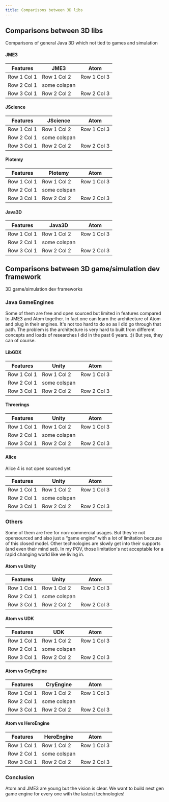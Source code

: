 ```yaml
---
title: Comparisons between 3D libs
---
```

<h2 class="sectionedit1" id="comparisons_between_3d_libs">Comparisons between 3D libs</h2>
<div class="level2">

<p>
Comparisons of general Java 3D which not tied to games and simulation
</p>

</div>

<h4 id="jme3">JME3</h4>
<div class="level4">
<div class="table sectionedit2"><table class="inline">
	<thead>
	<tr class="row0">
		<th class="col0 leftalign"> Features      </th><th class="col1 leftalign"> JME3             </th><th class="col2 leftalign"> Atom              </th>
	</tr>
	</thead>
	<tr class="row1">
		<td class="col0 leftalign"> Row 1 Col 1    </td><td class="col1 leftalign"> Row 1 Col 2     </td><td class="col2 leftalign"> Row 1 Col 3        </td>
	</tr>
	<tr class="row2">
		<td class="col0 leftalign"> Row 2 Col 1    </td><td class="col1 leftalign"> some colspan    </td><td class="col2 leftalign">                    </td>
	</tr>
	<tr class="row3">
		<td class="col0 leftalign"> Row 3 Col 1    </td><td class="col1 leftalign"> Row 2 Col 2     </td><td class="col2 leftalign"> Row 2 Col 3        </td>
	</tr>
</table></div>
<!-- EDIT2 TABLE [123-353] -->
</div>

<h4 id="jscience">JScience</h4>
<div class="level4">
<div class="table sectionedit3"><table class="inline">
	<thead>
	<tr class="row0">
		<th class="col0 leftalign"> Features      </th><th class="col1 leftalign"> JScience             </th><th class="col2 leftalign"> Atom              </th>
	</tr>
	</thead>
	<tr class="row1">
		<td class="col0 leftalign"> Row 1 Col 1    </td><td class="col1 leftalign"> Row 1 Col 2     </td><td class="col2 leftalign"> Row 1 Col 3        </td>
	</tr>
	<tr class="row2">
		<td class="col0 leftalign"> Row 2 Col 1    </td><td class="col1 leftalign"> some colspan    </td><td class="col2 leftalign">                    </td>
	</tr>
	<tr class="row3">
		<td class="col0 leftalign"> Row 3 Col 1    </td><td class="col1 leftalign"> Row 2 Col 2     </td><td class="col2 leftalign"> Row 2 Col 3        </td>
	</tr>
</table></div>
<!-- EDIT3 TABLE [372-606] -->
</div>

<h4 id="plotemy">Plotemy</h4>
<div class="level4">
<div class="table sectionedit4"><table class="inline">
	<thead>
	<tr class="row0">
		<th class="col0 leftalign"> Features      </th><th class="col1 leftalign"> Plotemy           </th><th class="col2 leftalign"> Atom              </th>
	</tr>
	</thead>
	<tr class="row1">
		<td class="col0 leftalign"> Row 1 Col 1    </td><td class="col1 leftalign"> Row 1 Col 2     </td><td class="col2 leftalign"> Row 1 Col 3        </td>
	</tr>
	<tr class="row2">
		<td class="col0 leftalign"> Row 2 Col 1    </td><td class="col1 leftalign"> some colspan    </td><td class="col2 leftalign">                    </td>
	</tr>
	<tr class="row3">
		<td class="col0 leftalign"> Row 3 Col 1    </td><td class="col1 leftalign"> Row 2 Col 2     </td><td class="col2 leftalign"> Row 2 Col 3        </td>
	</tr>
</table></div>
<!-- EDIT4 TABLE [624-855] -->
</div>

<h4 id="java3d">Java3D</h4>
<div class="level4">
<div class="table sectionedit5"><table class="inline">
	<thead>
	<tr class="row0">
		<th class="col0 leftalign"> Features      </th><th class="col1 leftalign"> Java3D            </th><th class="col2 leftalign"> Atom              </th>
	</tr>
	</thead>
	<tr class="row1">
		<td class="col0 leftalign"> Row 1 Col 1    </td><td class="col1 leftalign"> Row 1 Col 2     </td><td class="col2 leftalign"> Row 1 Col 3        </td>
	</tr>
	<tr class="row2">
		<td class="col0 leftalign"> Row 2 Col 1    </td><td class="col1 leftalign"> some colspan    </td><td class="col2 leftalign">                    </td>
	</tr>
	<tr class="row3">
		<td class="col0 leftalign"> Row 3 Col 1    </td><td class="col1 leftalign"> Row 2 Col 2     </td><td class="col2 leftalign"> Row 2 Col 3        </td>
	</tr>
</table></div>
<!-- EDIT5 TABLE [872-1103] -->
</div>
<!-- EDIT1 SECTION "Comparisons between 3D libs" [1-1103] -->
<h2 class="sectionedit6" id="comparisons_between_3d_game_simulation_dev_framework">Comparisons between 3D game/simulation dev framework</h2>
<div class="level2">

<p>
3D game/simulation dev frameworks
</p>

</div>
<!-- EDIT6 SECTION "Comparisons between 3D game/simulation dev framework" [1104-1202] -->
<h3 class="sectionedit7" id="java_gameengines">Java GameEngines</h3>
<div class="level3">

<p>
Some of them are free and open sourced but limited in features compared to JME3 and Atom together. In fact one can learn the architecture of Atom and plug in their engines. It's not too hard to do so as I did go through that path. The problem is the architecture is very hard to built from different concepts and loads of researches I did in the past 6 years. :)) But yes, they can of course.
</p>

</div>

<h4 id="libgdx">LibGDX</h4>
<div class="level4">
<div class="table sectionedit8"><table class="inline">
	<thead>
	<tr class="row0">
		<th class="col0 leftalign"> Features      </th><th class="col1 leftalign"> Unity             </th><th class="col2 leftalign"> Atom              </th>
	</tr>
	</thead>
	<tr class="row1">
		<td class="col0 leftalign"> Row 1 Col 1    </td><td class="col1 leftalign"> Row 1 Col 2     </td><td class="col2 leftalign"> Row 1 Col 3        </td>
	</tr>
	<tr class="row2">
		<td class="col0 leftalign"> Row 2 Col 1    </td><td class="col1 leftalign"> some colspan    </td><td class="col2 leftalign">                    </td>
	</tr>
	<tr class="row3">
		<td class="col0 leftalign"> Row 3 Col 1    </td><td class="col1 leftalign"> Row 2 Col 2     </td><td class="col2 leftalign"> Row 2 Col 3        </td>
	</tr>
</table></div>
<!-- EDIT8 TABLE [1639-1870] -->
</div>

<h4 id="threerings">Threerings</h4>
<div class="level4">
<div class="table sectionedit9"><table class="inline">
	<thead>
	<tr class="row0">
		<th class="col0 leftalign"> Features      </th><th class="col1 leftalign"> Unity             </th><th class="col2 leftalign"> Atom              </th>
	</tr>
	</thead>
	<tr class="row1">
		<td class="col0 leftalign"> Row 1 Col 1    </td><td class="col1 leftalign"> Row 1 Col 2     </td><td class="col2 leftalign"> Row 1 Col 3        </td>
	</tr>
	<tr class="row2">
		<td class="col0 leftalign"> Row 2 Col 1    </td><td class="col1 leftalign"> some colspan    </td><td class="col2 leftalign">                    </td>
	</tr>
	<tr class="row3">
		<td class="col0 leftalign"> Row 3 Col 1    </td><td class="col1 leftalign"> Row 2 Col 2     </td><td class="col2 leftalign"> Row 2 Col 3        </td>
	</tr>
</table></div>
<!-- EDIT9 TABLE [1890-2121] -->
</div>

<h4 id="alice">Alice</h4>
<div class="level4">

<p>
Alice 4 is not open sourced yet
</p>
<div class="table sectionedit10"><table class="inline">
	<thead>
	<tr class="row0">
		<th class="col0 leftalign"> Features      </th><th class="col1 leftalign"> Unity             </th><th class="col2 leftalign"> Atom              </th>
	</tr>
	</thead>
	<tr class="row1">
		<td class="col0 leftalign"> Row 1 Col 1    </td><td class="col1 leftalign"> Row 1 Col 2     </td><td class="col2 leftalign"> Row 1 Col 3        </td>
	</tr>
	<tr class="row2">
		<td class="col0 leftalign"> Row 2 Col 1    </td><td class="col1 leftalign"> some colspan    </td><td class="col2 leftalign">                    </td>
	</tr>
	<tr class="row3">
		<td class="col0 leftalign"> Row 3 Col 1    </td><td class="col1 leftalign"> Row 2 Col 2     </td><td class="col2 leftalign"> Row 2 Col 3        </td>
	</tr>
</table></div>
<!-- EDIT10 TABLE [2168-2399] -->
</div>
<!-- EDIT7 SECTION "Java GameEngines" [1203-2399] -->
<h3 class="sectionedit11" id="others">Others</h3>
<div class="level3">

<p>
Some of them are free for non-commercial usages. But they're not opensourced and also just a “game engine” with a lot of limitation because of this closed model. Other technologies are slowly get into their supports (and even their mind set). In my POV, those limitation's not acceptable for a rapid changing world like we living in.
</p>

</div>

<h4 id="atom_vs_unity">Atom vs Unity</h4>
<div class="level4">
<div class="table sectionedit12"><table class="inline">
	<thead>
	<tr class="row0">
		<th class="col0 leftalign"> Features      </th><th class="col1 leftalign"> Unity             </th><th class="col2 leftalign"> Atom              </th>
	</tr>
	</thead>
	<tr class="row1">
		<td class="col0 leftalign"> Row 1 Col 1    </td><td class="col1 leftalign"> Row 1 Col 2     </td><td class="col2 leftalign"> Row 1 Col 3        </td>
	</tr>
	<tr class="row2">
		<td class="col0 leftalign"> Row 2 Col 1    </td><td class="col1 leftalign"> some colspan    </td><td class="col2 leftalign">                    </td>
	</tr>
	<tr class="row3">
		<td class="col0 leftalign"> Row 3 Col 1    </td><td class="col1 leftalign"> Row 2 Col 2     </td><td class="col2 leftalign"> Row 2 Col 3        </td>
	</tr>
</table></div>
<!-- EDIT12 TABLE [2774-3005] -->
</div>

<h4 id="atom_vs_udk">Atom vs UDK</h4>
<div class="level4">
<div class="table sectionedit13"><table class="inline">
	<thead>
	<tr class="row0">
		<th class="col0 leftalign"> Features      </th><th class="col1 leftalign"> UDK               </th><th class="col2 leftalign"> Atom              </th>
	</tr>
	</thead>
	<tr class="row1">
		<td class="col0 leftalign"> Row 1 Col 1    </td><td class="col1 leftalign"> Row 1 Col 2     </td><td class="col2 leftalign"> Row 1 Col 3        </td>
	</tr>
	<tr class="row2">
		<td class="col0 leftalign"> Row 2 Col 1    </td><td class="col1 leftalign"> some colspan    </td><td class="col2 leftalign">                    </td>
	</tr>
	<tr class="row3">
		<td class="col0 leftalign"> Row 3 Col 1    </td><td class="col1 leftalign"> Row 2 Col 2     </td><td class="col2 leftalign"> Row 2 Col 3        </td>
	</tr>
</table></div>
<!-- EDIT13 TABLE [3026-3257] -->
</div>

<h4 id="atom_vs_cryengine">Atom vs CryEngine</h4>
<div class="level4">
<div class="table sectionedit14"><table class="inline">
	<thead>
	<tr class="row0">
		<th class="col0 leftalign"> Features      </th><th class="col1 leftalign"> CryEngine         </th><th class="col2 leftalign"> Atom              </th>
	</tr>
	</thead>
	<tr class="row1">
		<td class="col0 leftalign"> Row 1 Col 1    </td><td class="col1 leftalign"> Row 1 Col 2     </td><td class="col2 leftalign"> Row 1 Col 3        </td>
	</tr>
	<tr class="row2">
		<td class="col0 leftalign"> Row 2 Col 1    </td><td class="col1 leftalign"> some colspan    </td><td class="col2 leftalign">                    </td>
	</tr>
	<tr class="row3">
		<td class="col0 leftalign"> Row 3 Col 1    </td><td class="col1 leftalign"> Row 2 Col 2     </td><td class="col2 leftalign"> Row 2 Col 3        </td>
	</tr>
</table></div>
<!-- EDIT14 TABLE [3284-3515] -->
</div>

<h4 id="atom_vs_heroengine">Atom vs HeroEngine</h4>
<div class="level4">
<div class="table sectionedit15"><table class="inline">
	<thead>
	<tr class="row0">
		<th class="col0 leftalign"> Features      </th><th class="col1 leftalign"> HeroEngine       </th><th class="col2 leftalign"> Atom              </th>
	</tr>
	</thead>
	<tr class="row1">
		<td class="col0 leftalign"> Row 1 Col 1    </td><td class="col1 leftalign"> Row 1 Col 2     </td><td class="col2 leftalign"> Row 1 Col 3        </td>
	</tr>
	<tr class="row2">
		<td class="col0 leftalign"> Row 2 Col 1    </td><td class="col1 leftalign"> some colspan    </td><td class="col2 leftalign">                    </td>
	</tr>
	<tr class="row3">
		<td class="col0 leftalign"> Row 3 Col 1    </td><td class="col1 leftalign"> Row 2 Col 2     </td><td class="col2 leftalign"> Row 2 Col 3        </td>
	</tr>
</table></div>
<!-- EDIT15 TABLE [3544-3774] -->
</div>
<!-- EDIT11 SECTION "Others" [2400-3774] -->
<h3 class="sectionedit16" id="conclusion">Conclusion</h3>
<div class="level3">

<p>
Atom and JME3 are young but the vision is clear. We want to build next gen game engine for every one with the lastest technologies!
</p>

</div>
<!-- EDIT16 SECTION "Conclusion" [3775-] -->
